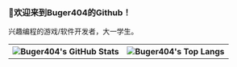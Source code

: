 ### 🌈欢迎来到Buger404的Github！

兴趣编程的游戏/软件开发者，大一学生。

<table>
  <tr>
    <th>
      <img alt="Buger404's GitHub Stats" src="https://github-readme-stats.vercel.app/api?username=buger404&show_icons=true&custom_title=Status🐱&count_private=true&include_all_commits=true&hide_border=true&layout=compact" align="center" />
    </th>
    <th>
      <img alt="Buger404's Top Langs" src="https://github-readme-stats.vercel.app/api/top-langs/?username=buger404&layout=compact&hide_border=true&langs_count=8&custom_title=Top%20Languages%20💻" align="center" /> 
    </th>
  </tr>
</table>

